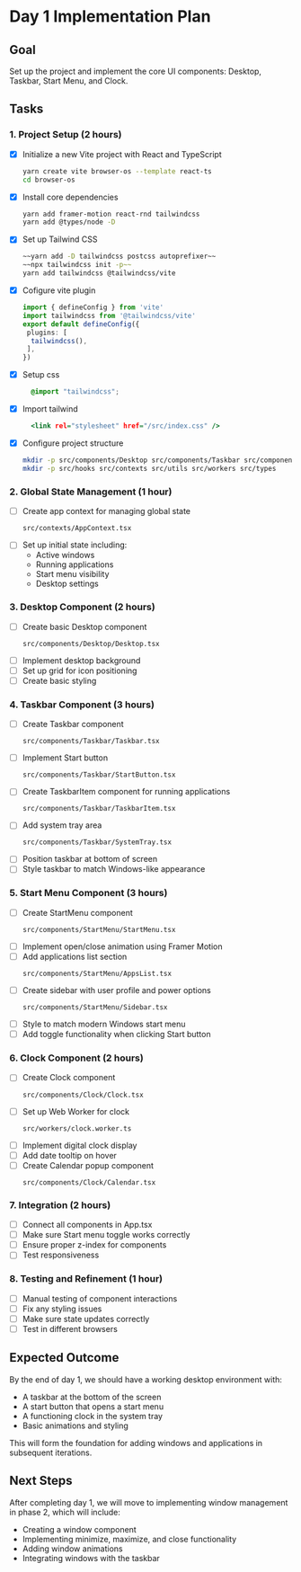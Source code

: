 # Day 1 Implementation Plan

## Goal
Set up the project and implement the core UI components: Desktop, Taskbar, Start Menu, and Clock.

## Tasks

### 1. Project Setup (2 hours)
- [x] Initialize a new Vite project with React and TypeScript
  ```bash
  yarn create vite browser-os --template react-ts
  cd browser-os
  ```
- [x] Install core dependencies
  ```bash
  yarn add framer-motion react-rnd tailwindcss
  yarn add @types/node -D
  ```
- [x] Set up Tailwind CSS
  ```bash
  ~~yarn add -D tailwindcss postcss autoprefixer~~
  ~~npx tailwindcss init -p~~
  yarn add tailwindcss @tailwindcss/vite
  ```
- [x] Cofigure vite plugin
  ```vite.config.ts
  import { defineConfig } from 'vite'
  import tailwindcss from '@tailwindcss/vite'
  export default defineConfig({
   plugins: [
    tailwindcss(),
   ],
  })
  ```
- [x] Setup css 
  ```css
    @import "tailwindcss";
  ```
- [x] Import tailwind
  ```index.html
    <link rel="stylesheet" href="/src/index.css" /> 
  ```
- [x] Configure project structure
  ```bash
  mkdir -p src/components/Desktop src/components/Taskbar src/components/StartMenu src/components/Clock
  mkdir -p src/hooks src/contexts src/utils src/workers src/types
  ```

### 2. Global State Management (1 hour)
- [ ] Create app context for managing global state
  ```
  src/contexts/AppContext.tsx
  ```
- [ ] Set up initial state including:
  - Active windows
  - Running applications
  - Start menu visibility
  - Desktop settings

### 3. Desktop Component (2 hours)
- [ ] Create basic Desktop component
  ```
  src/components/Desktop/Desktop.tsx
  ```
- [ ] Implement desktop background
- [ ] Set up grid for icon positioning
- [ ] Create basic styling

### 4. Taskbar Component (3 hours)
- [ ] Create Taskbar component
  ```
  src/components/Taskbar/Taskbar.tsx
  ```
- [ ] Implement Start button
  ```
  src/components/Taskbar/StartButton.tsx
  ```
- [ ] Create TaskbarItem component for running applications
  ```
  src/components/Taskbar/TaskbarItem.tsx
  ```
- [ ] Add system tray area
  ```
  src/components/Taskbar/SystemTray.tsx
  ```
- [ ] Position taskbar at bottom of screen
- [ ] Style taskbar to match Windows-like appearance

### 5. Start Menu Component (3 hours)
- [ ] Create StartMenu component
  ```
  src/components/StartMenu/StartMenu.tsx
  ```
- [ ] Implement open/close animation using Framer Motion
- [ ] Add applications list section
  ```
  src/components/StartMenu/AppsList.tsx
  ```
- [ ] Create sidebar with user profile and power options
  ```
  src/components/StartMenu/Sidebar.tsx
  ```
- [ ] Style to match modern Windows start menu
- [ ] Add toggle functionality when clicking Start button

### 6. Clock Component (2 hours)
- [ ] Create Clock component
  ```
  src/components/Clock/Clock.tsx
  ```
- [ ] Set up Web Worker for clock
  ```
  src/workers/clock.worker.ts
  ```
- [ ] Implement digital clock display
- [ ] Add date tooltip on hover
- [ ] Create Calendar popup component
  ```
  src/components/Clock/Calendar.tsx
  ```

### 7. Integration (2 hours)
- [ ] Connect all components in App.tsx
- [ ] Make sure Start menu toggle works correctly
- [ ] Ensure proper z-index for components
- [ ] Test responsiveness

### 8. Testing and Refinement (1 hour)
- [ ] Manual testing of component interactions
- [ ] Fix any styling issues
- [ ] Make sure state updates correctly
- [ ] Test in different browsers

## Expected Outcome
By the end of day 1, we should have a working desktop environment with:
- A taskbar at the bottom of the screen
- A start button that opens a start menu
- A functioning clock in the system tray
- Basic animations and styling

This will form the foundation for adding windows and applications in subsequent iterations.

## Next Steps
After completing day 1, we will move to implementing window management in phase 2, which will include:
- Creating a window component
- Implementing minimize, maximize, and close functionality
- Adding window animations
- Integrating windows with the taskbar

